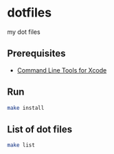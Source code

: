 # dotfiles

my dot files

## Prerequisites
- [Command Line Tools for Xcode](https://developer.apple.com/download/more/)

## Run

```bash
make install
```

## List of dot files

```bash
make list
```
